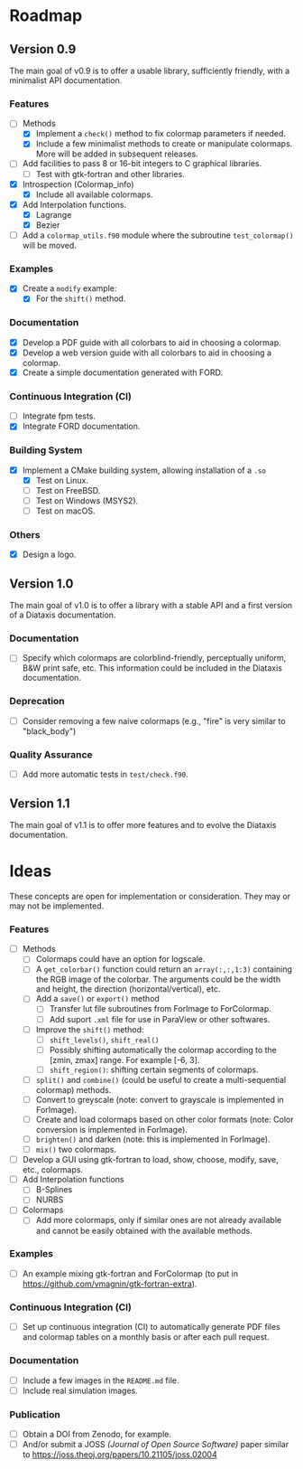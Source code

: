 # Roadmap

## Version 0.9

The main goal of v0.9 is to offer a usable library, sufficiently friendly, with a minimalist API documentation.

### Features

- [ ] Methods
  - [x] Implement a `check()` method to fix colormap parameters if needed.
  - [x] Include a few minimalist methods to create or manipulate colormaps. More will be added in subsequent releases.
- [ ] Add facilities to pass 8 or 16-bit integers to C graphical libraries.
    - [ ] Test with gtk-fortran and other libraries.
- [x] Introspection (Colormap_info)
    - [x] Include all available colormaps.
- [x] Add Interpolation functions.
  - [x] Lagrange
  - [x] Bezier
- [ ] Add a `colormap_utils.f90` module where the subroutine `test_colormap()` will be moved.

### Examples

- [x] Create a `modify` example:
  - [x] For the `shift()` method.

### Documentation

- [x] Develop a PDF guide with all colorbars to aid in choosing a colormap.
- [x] Develop a web version guide with all colorbars to aid in choosing a colormap.
- [x] Create a simple documentation generated with FORD.

### Continuous Integration (CI)

- [ ] Integrate fpm tests.
- [x] Integrate FORD documentation.

### Building System

- [x] Implement a CMake building system, allowing installation of a `.so`
    - [x] Test on Linux.
    - [ ] Test on FreeBSD.
    - [ ] Test on Windows (MSYS2).
    - [ ] Test on macOS.

### Others

- [x] Design a logo.

<!-- ### Bug Fixes -->



## Version 1.0

The main goal of v1.0 is to offer a library with a stable API and a first version of a Diataxis documentation.

### Documentation

- [ ] Specify which colormaps are colorblind-friendly, perceptually uniform, B&W print safe, etc. This information could be included in the Diataxis documentation.

### Deprecation

- [ ] Consider removing a few naive colormaps (e.g., "fire" is very similar to "black_body")

### Quality Assurance

- [ ] Add more automatic tests in `test/check.f90`.



## Version 1.1

The main goal of v1.1 is to offer more features and to evolve the Diataxis documentation.


# Ideas

These concepts are open for implementation or consideration. They may or may not be implemented.

### Features

- [ ] Methods
  - [ ] Colormaps could have an option for logscale.
  - [ ] A `get_colorbar()` function could return an `array(:,:,1:3)` containing the RGB image of the colorbar. The arguments could be the width and height, the direction (horizontal/vertical), etc.
  - [ ] Add a `save()` or `export()` method
    - [ ] Transfer lut file subroutines from ForImage to ForColormap.
    - [ ] Add suport `.xml` file for use in ParaView or other softwares.
  - [ ] Improve the `shift()` method: 
    - [ ] `shift_levels()`, `shift_real()`
    - [ ] Possibly shifting automatically the colormap according to the [zmin, zmax] range. For example [-6, 3].
    - [ ] `shift_region()`: shifting certain segments of colormaps.
  - [ ] `split()` and `combine()` (could be useful to create a multi-sequential colormap) methods.
  - [ ] Convert to greyscale (note: convert to grayscale is implemented in ForImage).
  - [ ] Create and load colormaps based on other color formats (note: Color conversion is implemented in ForImage).
  - [ ] `brighten()` and darken (note: this is implemented in ForImage).
  - [ ] `mix()` two colormaps.
- [ ] Develop a GUI using gtk-fortran to load, show, choose, modify, save, etc., colormaps.
- [ ] Add Interpolation functions
  - [ ] B-Splines
  - [ ] NURBS
- [ ] Colormaps
  - [ ] Add more colormaps, only if similar ones are not already available and cannot be easily obtained with the available methods.

### Examples

- [ ] An example mixing gtk-fortran and ForColormap (to put in https://github.com/vmagnin/gtk-fortran-extra).

### Continuous Integration (CI)

- [ ] Set up continuous integration (CI) to automatically generate PDF files and colormap tables on a monthly basis or after each pull request.

### Documentation

- [ ] Include a few images in the `README.md` file.
- [ ] Include real simulation images.

### Publication

- [ ] Obtain a DOI from Zenodo, for example.
- [ ] And/or submit a JOSS *(Journal of Open Source Software)* paper similar to https://joss.theoj.org/papers/10.21105/joss.02004
